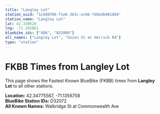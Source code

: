 ```yaml
---
title: "Langley Lot"
station_uuid: "1cb89786-f1e6-363c-ec06-7ddedb981604"
station_name: "Langley Lot"
lat: 42.330528
lng: -71.192861
bluebike_ids: ["486", "N32008"]
all_names: ["Langley Lot", "Union St at Herrick Rd"]
type: "station"
---
```


# FKBB Times from Langley Lot

This page shows the Fastest Known BlueBike (FKBB) times from **Langley Lot** to all other stations.

**Location:** 42.34775567, -71.1356758  
**BlueBike Station IDs:** D32072  
**All Known Names:** Walbridge St at Commonwealth Ave

